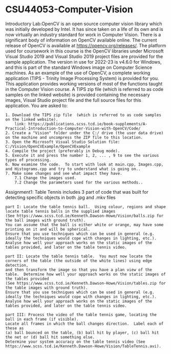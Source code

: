 # CSU44053-Computer-Vision
Introductory Lab:OpenCV is an open source computer vision library which was initially developed by Intel. 
It has since taken on a life of its own and is now virtually an industry standard for work in Computer Vision. 
There is a significant body of information on OpenCV available online.
The current release of OpenCV is available at https://opencv.org/releases/. 
The platform used for coursework in this course is the OpenCV libraries under 
Microsoft Visual Studio 2019 and Visual Studio 2019 project files are provided for the sample application. 
The version in use for 2022-23 is v4.6.0 for Windows, and this is part of the standard Windows image on Computer Science machines.
As an example of the use of OpenCV, a complete working application (TIPS - Trinity Image Processing System) is provided for you. 
This application provides working versions of most of the functions taught in the Computer Vision course.
A TIPS zip file (which is referred to as code samples on the linked website) is provided containing the necessary images, 
Visual Studio project file and the full source files for this application. You are asked to:

    1. Download the TIPS zip file  (which is referred to as code samples on the linked website).
        link: https://publications.scss.tcd.ie/book-supplements/A-Practical-Introduction-to-Computer-Vision-with-OpenCV/Code/
    2. Create a "Vision" folder under the C:/ drive (the user data drive) on the machine and uncompress the ZIP file to this location.
    3. Open the Microsoft Visual Studio Solution file: C:/Vision/OpenCVExample/OpenCVExample
    4. Compile the project (preferably in Debug mode).
    5. Execute it and press the number 1, 2, ... , 9 to see the various types of processing.
    6. Now examine the code.  To start with look at main.cpp, Images.cpp, and Histograms.cpp and try to understand what is going on.. 
    7. Make some changes and see what impact they have.
        7.1 Change the images used.
        7.2 Change the parameters used for the various methods..


Assignment1: Table Tennis includes 3 part of code that was built for detecting specific objects in both .jpg and .mkv files

    part I: Locate the table tennis ball.  Using colour, regions and shape locate table tennis balls in the supplied images 
    (See https://www.scss.tcd.ie/Kenneth.Dawson-Howe/Vision/balls.zip for the ball images with ground truth).  
    You can assume that the ball is either white or orange, may have some printing on it and will be spherical.  
    Ensure that you use techniques which can be used in general (e.g. ideally the techniques would cope with changes in lighting, etc.).  
    Analyse how well your approach works on the static images of the tables provided, and later on the table tennis video.  

    part II: Locate the table tennis table.  You must now locate the corners of the table (the outside of the white lines) using edge detection, 
    and then transform the image so that you have a plan view of the table.  Determine how well your approach works on the static images of the tables provided 
    (See https://www.scss.tcd.ie/Kenneth.Dawson-Howe/Vision/tables.zip for the table images with ground truth).  
    Ensure that you use techniques which can be used in general (e.g. ideally the techniques would cope with changes in lighting, etc.).  
    Analyse how well your approach works on the static images of the tables provided, and later on the table tennis video. 

    part III: Process the video of the table tennis game, locating the ball in each frame (if visible).  
    Locate all frames in which the ball changes direction.  Label each of these as 
    (a) ball bounced on the table, (b) ball hit by player, (c) ball hit the net or (d) ball hit something else.  
    Determine your system accuracy on the table tennis video (See https://www.scss.tcd.ie/Kenneth.Dawson-Howe/Vision/TableTennis.avi).  
